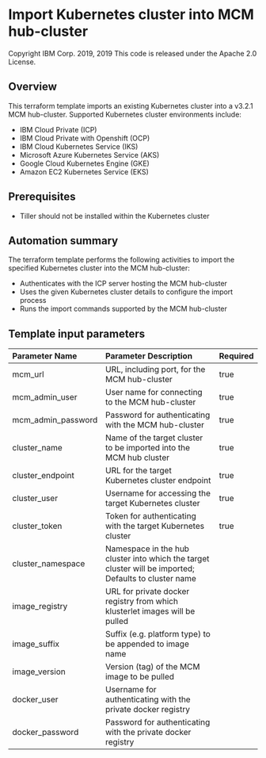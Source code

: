 # Import Kubernetes cluster into MCM hub-cluster
Copyright IBM Corp. 2019, 2019
This code is released under the Apache 2.0 License.

## Overview
This terraform template imports an existing Kubernetes cluster into a v3.2.1 MCM hub-cluster.
Supported Kubernetes cluster environments include:
* IBM Cloud Private (ICP)
* IBM Cloud Private with Openshift (OCP)
* IBM Cloud Kubernetes Service (IKS)
* Microsoft Azure Kubernetes Service (AKS)
* Google Cloud Kubernetes Engine (GKE)
* Amazon EC2 Kubernetes Service (EKS)

## Prerequisites
* Tiller should not be installed within the Kubernetes cluster

## Automation summary
The terraform template performs the following activities to import the specified Kubernetes cluster into the MCM hub-cluster:
* Authenticates with the ICP server hosting the MCM hub-cluster
* Uses the given Kubernetes cluster details to configure the import process
* Runs the import commands supported by the MCM hub-cluster

## Template input parameters

| Parameter Name                  | Parameter Description | Required |
| :---                            | :--- | :--- |
| mcm\_url                        | URL, including port, for the MCM hub-cluster | true |
| mcm\_admin\_user                | User name for connecting to the MCM hub-cluster | true |
| mcm\_admin\_password            | Password for authenticating with the MCM hub-cluster | true |
| cluster_name                    | Name of the target cluster to be imported into the MCM hub cluster | true |
| cluster_endpoint                | URL for the target Kubernetes cluster endpoint | true |
| cluster_user                    | Username for accessing the target Kubernetes cluster | true |
| cluster_token                   | Token for authenticating with the target Kubernetes cluster | true |
| cluster_namespace               | Namespace in the hub cluster into which the target cluster will be imported; Defaults to cluster name | |
| image_registry                  | URL for private docker registry from which klusterlet images will be pulled | |
| image_suffix                    | Suffix (e.g. platform type) to be appended to image name | |
| image_version                   | Version (tag) of the MCM image to be pulled | |
| docker_user                     | Username for authenticating with the private docker registry | |
| docker_password                 | Password for authenticating with the private docker registry | |
